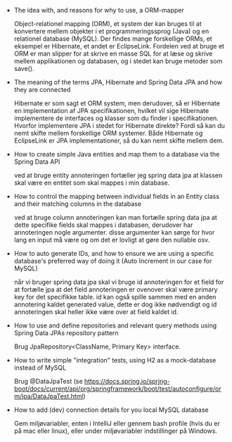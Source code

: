 - The idea with, and reasons for why to use, a ORM-mapper

  Object-relationel mapping (ORM), et system der kan bruges til at konvertere mellem objekter i et programmeringssprog (Java) og en relationel database (MySQL). Der findes mange forskellige ORMs, et 
  eksempel er Hibernate, et andet er EclipseLink. Fordelen ved at bruge et ORM er man slipper for at skrive en masse SQL for at læse og skrive mellem applikationen og databasen, og i stedet kan bruge 
  metoder som save().

- The meaning of the terms JPA, Hibernate and Spring Data JPA and how they are connected

  Hibernate er som sagt et ORM system, men derudover, så er Hibernate en implementation af JPA specifikationen, hvilket vil sige Hibernate implementere de interfaces og klasser som du finder i 
  specifikationen. Hvorfor implementere JPA i stedet for Hibernate direkte? Fordi så kan du nemt skifte mellem forskellige ORM systemer. Både Hibernate og EclipseLink er JPA implementationer, så du kan 
  nemt skifte mellem dem.
   
- How to create simple Java entities and map them to a database via the Spring Data API

  ved at bruge entity annoteringen fortæller jeg spring data jpa at klassen skal være en entitet som skal mappes i min database.
   
- How to control the mapping between individual fields in an Entity class and their matching columns in the database

  ved at bruge column annoteringen kan man fortælle spring data jpa at dette specifike fields skal mappes i databasen, derudover har annoteringen nogle argumenter.
  disse argumenter kan sørge for hvor lang en input må være og om det er lovligt at gøre den nullable osv. 
   
- How to auto generate IDs, and how to ensure we are using  a specific database's preferred way of doing it (Auto Increment in our case for  MySQL)

  når vi bruger spring data jpa skal vi bruge id annoteringen for et field for at fortælle jpa at det field annoteringen er ovenover skal være primary key for det specifikke table.
  id kan også spille sammen med en anden annotering kaldet generated value, dette er dog ikke nødvendigt og id annoteringen skal heller ikke være over at field kaldet id. 
   
- How to use and define repositories and relevant query methods using Spring Data JPAs repository pattern

  Brug JpaRepository<ClassName, Primary Key> interface.
   
- How to write simple "integration" tests, using H2 as a mock-database instead of MySQL

  Brug @DataJpaTest (se https://docs.spring.io/spring-boot/docs/current/api/org/springframework/boot/test/autoconfigure/orm/jpa/DataJpaTest.html)
 
- How to add (dev) connection details for you local MySQL database

  Gem miljøvariabler, enten i IntelliJ eller gennem bash profile (hvis du er på mac eller linux), eller under miljøvariabler indstillinger på Windows.

   
